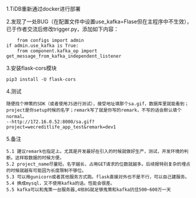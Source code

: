 1.TiDB重新通过docker进行部署

2.发现了一处BUG（在配置文件中设置use_kafka=Flase但在主程序中不生效），已于作者交流后修改trigger.py，添加如下内容：

	    from configs import admin
	if admin.use_kafka is True:
	    from component.kafka_op import get_message_from_kafka_independent_listener
    
3.安装flask-cors模块

	pip3 install -U flask-cors

4.测试

	随便找个神策的SDK（或者使用JS进行测试），接受地址填那个sa.gif，数据库里就能看到；project是你setup时候的名字；remark写了就是你写的remark，不写的话会默认填个normal。
	--http://172.16.0.52:8000/sa.gif?project=wecreditlife_app_test&remark=dev1
  
5.备注

	5.1 建议remark也指定上。尤其是开发最好在引入的时候就做好生产，测试，开发环境的判断。这样取数据的时候方便。
	5.2 project_name尽量短。名字越长，占用GET请求的位数就越多。后续报特别复杂的埋点的时候就越有可能因为长度限制不够位。
	5.3 可以用gunicorn或者其他服务方式跑。flask直接对外也不是不行，可以自己建服务。
	5.4 换成mysql，又不使用kafka的话。性能会很差。
	5.5 kafka可以和鬼策一台服务器,4核8G就足够鬼策和kafka抗住500~600万一天
